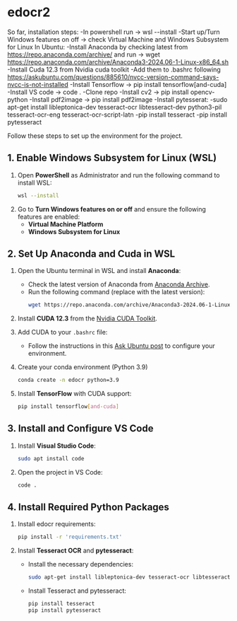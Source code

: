 # edocr2

So far, installation steps:
-In powershell run -> wsl --install
-Start up/Turn Windows features on off -> check Virtual Machine and Windows Subsystem for Linux
In Ubuntu:
-Install Anaconda by checking latest from https://repo.anaconda.com/archive/ and run -> wget https://repo.anaconda.com/archive/Anaconda3-2024.06-1-Linux-x86_64.sh 
-Install Cuda 12.3 from Nvidia cuda toolkit
-Add them to .bashrc following https://askubuntu.com/questions/885610/nvcc-version-command-says-nvcc-is-not-installed
-Install Tensorflow -> pip install tensorflow[and-cuda]
-Install VS code -> code .
-Clone repo
-Install cv2 -> pip install opencv-python
-Install pdf2image -> pip install pdf2image
-Install pytesserat:
    -sudo apt-get install libleptonica-dev tesseract-ocr libtesseract-dev python3-pil tesseract-ocr-eng tesseract-ocr-script-latn
    -pip install tesseract
    -pip install pytesseract

Follow these steps to set up the environment for the project.

## 1. Enable Windows Subsystem for Linux (WSL)

1. Open **PowerShell** as Administrator and run the following command to install WSL:
    ```bash
    wsl --install
    ```
2. Go to **Turn Windows features on or off** and ensure the following features are enabled:
   - **Virtual Machine Platform**
   - **Windows Subsystem for Linux**

## 2. Set Up Anaconda and Cuda in WSL

1. Open the Ubuntu terminal in WSL and install **Anaconda**:
   - Check the latest version of Anaconda from [Anaconda Archive](https://repo.anaconda.com/archive/).
   - Run the following command (replace with the latest version):
     ```bash
     wget https://repo.anaconda.com/archive/Anaconda3-2024.06-1-Linux-x86_64.sh
     ```
   
2. Install **CUDA 12.3** from the [Nvidia CUDA Toolkit](https://developer.nvidia.com/cuda-toolkit).

3. Add CUDA to your `.bashrc` file:
   - Follow the instructions in this [Ask Ubuntu post](https://askubuntu.com/questions/885610/nvcc-version-command-says-nvcc-is-not-installed) to configure your environment.

4. Create your conda environment (Python 3.9)
   ```bash
   conda create -n edocr python=3.9
   ```

4. Install **TensorFlow** with CUDA support:
   ```bash
   pip install tensorflow[and-cuda]
   ```

## 3. Install and Configure VS Code

1. Install **Visual Studio Code**:
   ```bash
   sudo apt install code
   ```
2. Open the project in VS Code:
   ```bash
   code .
   ```

## 4. Install Required Python Packages

1. Install edocr requirements:
   ```bash
   pip install -r 'requirements.txt'
   ```

2. Install **Tesseract OCR** and **pytesseract**:
   - Install the necessary dependencies:
     ```bash
     sudo apt-get install libleptonica-dev tesseract-ocr libtesseract-dev python3-pil tesseract-ocr-eng tesseract-ocr-script-latn
     ```
   - Install Tesseract and pytesseract:
     ```bash
     pip install tesseract
     pip install pytesseract
     ```